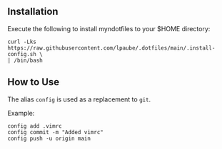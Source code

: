 ## Installation
Execute the following to install myndotfiles to your $HOME directory:
```
curl -Lks https://raw.githubusercontent.com/lpaube/.dotfiles/main/.install-config.sh \
| /bin/bash
```

## How to Use
The alias ``config`` is used as a replacement to ``git``.

Example:
```
config add .vimrc
config commit -m "Added vimrc"
config push -u origin main
```
